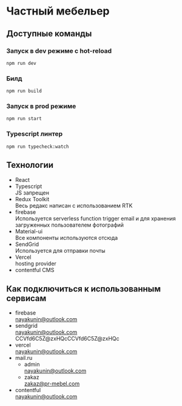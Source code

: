 # Частный мебельер

## Доступные команды

### Запуск в dev режиме с hot-reload

```
npm run dev
```

### Билд

```
npm run build
```

### Запуск в prod режиме

```
npm run start
```

### Typescript линтер

```
npm run typecheck:watch
```

## Технологии

-   React
-   Typescript\
     JS запрещен
-   Redux Toolkit\
     Весь редакс написан с использованием RTK
-   firebase\
     Используется serverless function trigger email и для хранения загруженных пользователем фотографий
-   Material-ui\
     Все компоненты используются отсюда
-   SendGrid\
     Используется для отправки почты
-   Vercel\
     hosting provider
-   contentful CMS

## Как подключиться к использованным сервисам

-   firebase \
     nayakunin@outlook.com
-   sendgrid \
     nayakunin@outlook.com \
     CCVfd6C5Z@zxHQcCCVfd6C5Z@zxHQc
-   vercel \
     nayakunin@outlook.com
-   mail.ru
    -   admin\
         nayakunin@outlook.com
    -   zakaz\
         zakaz@pr-mebel.com
-   contentful\
     nayakunin@outlook.com
